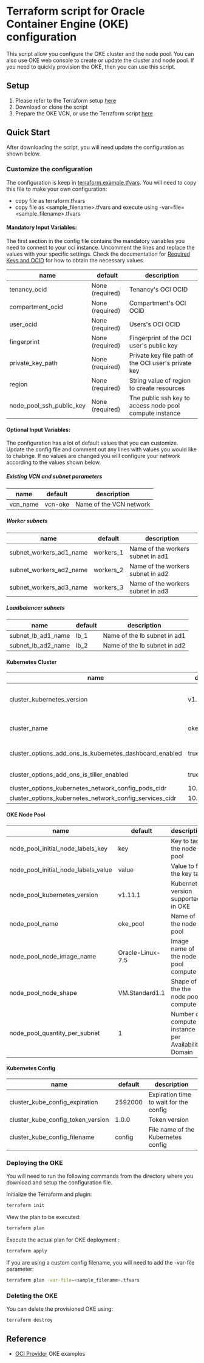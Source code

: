 # Terraform script for  Oracle Container Engine (OKE) configuration
This script allow you configure the OKE cluster and the node pool. You can also use 
OKE web console to create or update the cluster and node pool. If you need to 
quickly provision the OKE, then you can use this script.

## Setup
1. Please refer to the Terraform setup [here](https://github.com/jeejeejango/terraform-oci-scripts)
2. Download or clone the script 
3. Prepare the OKE VCN, or use the Terraform script [here](https://github.com/jeejeejango/terraform-oci-scripts/tree/master/oke-vcn)

## Quick Start
After downloading the script, you will need update the configuration as shown below.

### Customize the configuration
The configuration is keep in [terraform.example.tfvars](terraform.example.tfvars).
You will need to copy this file to make your own configuration:
* copy file as terraform.tfvars
* copy file as <sample_filename>.tfvars and execute using
 -var=file=<sample_filename>.tfvars

#### Mandatory Input Variables:
The first section in the config file contains the mandatory variables you need to connect to 
your oci instance.  Uncomment the lines and replace the values with your specific settings. 
Check the documentation for [Required Keys and OCID](https://docs.cloud.oracle.com/iaas/Content/API/Concepts/apisigningkey.htm#Other)
for how to obtain the necessary values.

name                                | default                 | description
------------------------------------|-------------------------|-----------------
tenancy_ocid                        | None (required)         | Tenancy's OCI OCID
compartment_ocid                    | None (required)         | Compartment's OCI OCID
user_ocid                           | None (required)         | Users's OCI OCID
fingerprint                         | None (required)         | Fingerprint of the OCI user's public key
private_key_path                    | None (required)         | Private key file path of the OCI user's private key
region                              | None (required)         | String value of region to create resources
node_pool_ssh_public_key            | None (required)         | The public ssh key to access node pool compute instance

#### Optional Input Variables:
The configuration has a lot of default values that you can customize. Update the config file and comment out any lines 
with values you would like to chabnge.  If no values are changed you will configure your network according to the 
values shown below. 

##### Existing VCN and subnet parameters 
name                                | default                 | description
------------------------------------|-------------------------|------------
vcn_name                            | vcn-oke                 | Name of the VCN network

##### Worker subnets 
name                                | default                 | description
------------------------------------|-------------------------|------------
subnet_workers_ad1_name             | workers_1               | Name of the workers subnet in ad1
subnet_workers_ad2_name             | workers_2               | Name of the workers subnet in ad2
subnet_workers_ad3_name             | workers_3               | Name of the workers subnet in ad3

##### Loadbalancer subnets 
name                                | default                 | description
------------------------------------|-------------------------|------------
subnet_lb_ad1_name                  | lb_1                    | Name of the lb subnet in ad1
subnet_lb_ad2_name                  | lb_2                    | Name of the lb subnet in ad2

#### Kubernetes Cluster
name                                                    | default                 | description
--------------------------------------------------------|-------------------------|------------
cluster_kubernetes_version                              | v1.11.1                 | Kubernetes version supported in OKE
cluster_name                                            | oke_cluster             | Name of the OKE cluster
cluster_options_add_ons_is_kubernetes_dashboard_enabled | true                    | Enable Kubernetes Dashboard
cluster_options_add_ons_is_tiller_enabled               | true                    | Enable Helm Tiller
cluster_options_kubernetes_network_config_pods_cidr     | 10.1.0.0/16             | 
cluster_options_kubernetes_network_config_services_cidr | 10.2.0.0/16             | 

#### OKE Node Pool
name                                | default                 | description
------------------------------------|-------------------------|------------
node_pool_initial_node_labels_key   | key                     | Key to tag the node pool
node_pool_initial_node_labels_value | value                   | Value to for the key tag
node_pool_kubernetes_version        | v1.11.1                 | Kubernetes version supported in OKE
node_pool_name                      | oke_pool                | Name of the node pool
node_pool_node_image_name           | Oracle-Linux-7.5        | Image name of the node pool compute
node_pool_node_shape                | VM.Standard1.1          | Shape of the the node pool compute
node_pool_quantity_per_subnet       | 1                       | Number of compute instance per Availability Domain

#### Kubernetes Config
name                                | default                 | description
------------------------------------|-------------------------|------------
cluster_kube_config_expiration      | 2592000                 | Expiration time to wait for the config
cluster_kube_config_token_version   | 1.0.0                   | Token version
cluster_kube_config_filename        | config                  | File name of the Kubernetes config

### Deploying the OKE
You will need to run the following commands from the directory where you download and setup the 
configuration file.

Initialize the Terraform and plugin:
```bash
terraform init
```

View the plan to be executed:
```bash
terraform plan
```

Execute the actual plan for OKE deployment :
```bash
terraform apply
```

If you are using a custom config filename, you will need to add the -var-file 
parameter:
```bash
terraform plan -var-file=<sample_filename>.tfvars
```

### Deleting the OKE
You can delete the provisioned OKE using:
```bash
terraform destroy
```

## Reference
* [OCI Provider](https://github.com/terraform-providers/terraform-provider-oci/tree/master/docs/examples/container_engine) 
OKE examples
